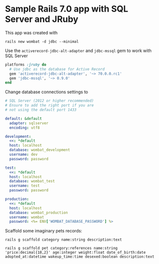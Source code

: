 # Sample Rails 7.0 app with SQL Server and JRuby

This app was created with

```
rails new wombat -d jdbc --minimal
```

Use the `activerecord-jdbc-alt-adapter` and `jdbc-mssql` gem to work with SQL Server

```ruby
platforms :jruby do
  # Use jdbc as the database for Active Record
  gem 'activerecord-jdbc-alt-adapter', '~> 70.0.0.rc1'
  gem 'jdbc-mssql', '~> 0.9.0'
end
```

Change database connections settings to


```yml
# SQL Server (2012 or higher recommended)
# Ensure to add the right port if you are
# not using the default port 1433

default: &default
  adapter: sqlserver
  encoding: utf8

development:
  <<: *default
  host: localhost
  database: wombat_development
  username: dev
  password: password

test:
  <<: *default
  host: localhost
  database: wombat_test
  username: test
  password: password

production:
  <<: *default
  host: localhost
  database: wombat_production
  username: wombat
  password: <%= ENV['WOMBAT_DATABASE_PASSWORD'] %>
```


Scaffold some imaginary pets records:


```
rails g scaffold category name:string description:text
```


```
rails g scaffold pet category:references name:string 'price:decimal{18,2}' age:integer weight:float date_of_birth:date adopted_at:datetime wakeup_time:time desexed:boolean description:text
```
